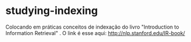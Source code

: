 studying-indexing
=================

Colocando em práticas conceitos de indexação do livro "Introduction to Information Retrieval" . O link é esse aqui: http://nlp.stanford.edu/IR-book/
